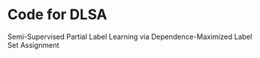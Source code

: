 # Code for DLSA
Semi-Supervised Partial Label Learning via Dependence-Maximized Label Set Assignment
